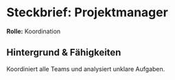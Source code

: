 # Steckbrief: Projektmanager

**Rolle:** Koordination

## Hintergrund & Fähigkeiten

Koordiniert alle Teams und analysiert unklare Aufgaben.
